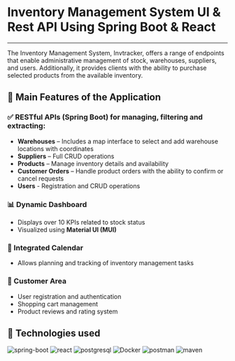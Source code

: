 # Inventory Management System UI & Rest API Using Spring Boot & React
***
The Inventory Management System, Invtracker, offers a range of endpoints that enable administrative management of stock, warehouses, suppliers, and users. Additionally, it provides clients with the ability to purchase selected products from the available inventory.

## 🚀 Main Features of the Application

### ✅ RESTful APIs (Spring Boot) for managing, filtering and extracting:
- **Warehouses** – Includes a map interface to select and add warehouse locations with coordinates  
- **Suppliers** – Full CRUD operations  
- **Products** – Manage inventory details and availability  
- **Customer Orders** – Handle product orders with the ability to confirm or cancel requests 
- **Users** - Registration and CRUD operations

### 📊 Dynamic Dashboard
- Displays over 10 KPIs related to stock status  
- Visualized using **Material UI (MUI)**  

### 📅 Integrated Calendar
- Allows planning and tracking of inventory management tasks  

### 🛒 Customer Area
- User registration and authentication  
- Shopping cart management  
- Product reviews and rating system  


## 🚀 Technologies used
![spring-boot](https://github.com/user-attachments/assets/c388bb4f-739c-4483-9935-f558f9347b47)
![react](https://github.com/user-attachments/assets/58af1503-42ef-4011-864e-474c7677bb27)
![postgresql](https://github.com/user-attachments/assets/591c1875-8700-4d3c-8131-dd4d81cd9837)
![Docker](https://github.com/user-attachments/assets/7ca3adce-7e43-4873-9e5f-663d4cff0715)
![postman](https://github.com/user-attachments/assets/d9cec757-8dbf-4f16-bd9c-4c75d2d2261c)
![maven](https://github.com/user-attachments/assets/6957143d-14b5-49eb-97ef-6c660a4fad86)








